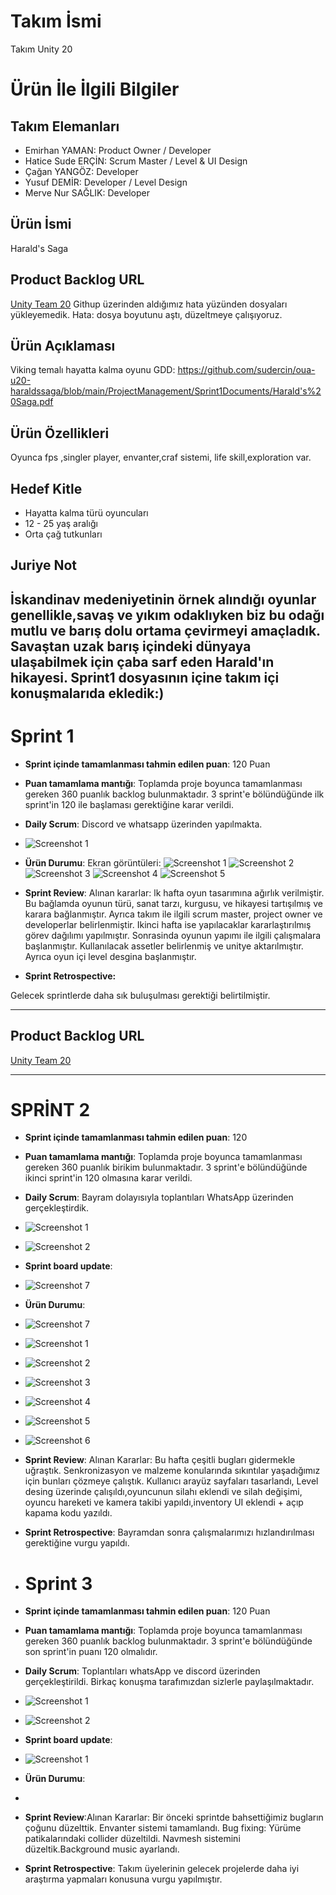 # **Takım İsmi**

Takım Unity 20

# Ürün İle İlgili Bilgiler

## Takım Elemanları
- Emirhan YAMAN: Product Owner / Developer
- Hatice Sude ERÇİN: Scrum Master / Level & UI Design
- Çağan YANGÖZ: Developer
- Yusuf DEMİR: Developer / Level Design
- Merve Nur SAĞLIK: Developer

## Ürün İsmi
Harald's Saga

## Product Backlog URL

[Unity Team 20](*link)
Githup üzerinden aldığımız hata yüzünden dosyaları yükleyemedik.
Hata: dosya boyutunu aştı, düzeltmeye çalışıyoruz.
## Ürün Açıklaması

Viking temalı hayatta kalma oyunu 
GDD: https://github.com/sudercin/oua-u20-haraldssaga/blob/main/ProjectManagement/Sprint1Documents/Harald's%20Saga.pdf

## Ürün Özellikleri
Oyunca fps ,singler player, envanter,craf sistemi, life skill,exploration var.

## Hedef Kitle

- Hayatta kalma türü oyuncuları
- 12 - 25 yaş aralığı
- Orta çağ tutkunları

## Juriye Not

 İskandinav medeniyetinin örnek alındığı oyunlar genellikle,savaş ve yıkım odaklıyken biz bu odağı mutlu ve barış dolu ortama çevirmeyi amaçladık. Savaştan uzak barış içindeki dünyaya ulaşabilmek için çaba sarf eden Harald'ın hikayesi. 
 Sprint1 dosyasının içine takım içi konuşmalarıda ekledik:)
---

# Sprint 1

- **Sprint içinde tamamlanması tahmin edilen puan**: 120 Puan

- **Puan tamamlama mantığı**: Toplamda proje boyunca tamamlanması gereken 360 puanlık backlog bulunmaktadır. 3 sprint'e bölündüğünde ilk sprint'in 120 ile başlaması gerektiğine karar verildi.

- **Daily Scrum**: Discord ve whatsapp üzerinden yapılmakta.
- ![Screenshot 1](https://github.com/sudercin/oua-u20-haraldssaga/blob/main/ProjectManagement/Sprint1Documents/teampic.jpg)

- **Ürün Durumu**: Ekran görüntüleri:
  ![Screenshot 1](https://github.com/sudercin/oua-u20-haraldssaga/blob/main/ProjectManagement/Sprint1Documents/deneme1.png)
  ![Screenshot 2](https://github.com/sudercin/oua-u20-haraldssaga/blob/main/ProjectManagement/Sprint1Documents/deneme3.png)
  ![Screenshot 3](https://github.com/sudercin/oua-u20-haraldssaga/blob/main/ProjectManagement/Sprint1Documents/deneme4.png)
  ![Screenshot 4](https://github.com/sudercin/oua-u20-haraldssaga/blob/main/ProjectManagement/Sprint1Documents/deneme5.png)
  ![Screenshot 5](https://github.com/sudercin/oua-u20-haraldssaga/blob/main/ProjectManagement/Sprint1Documents/deneme6.png)
- **Sprint Review**: 
Alınan kararlar: lk hafta oyun tasarımına ağırlık verilmiştir. Bu bağlamda oyunun türü, sanat tarzı, kurgusu, ve hikayesi tartışılmış ve karara bağlanmıştır. Ayrıca takım ile ilgili scrum master, project owner ve developerlar belirlenmiştir. Ikinci hafta ise yapılacaklar kararlaştırılmış görev dağılımı yapılmıştır. Sonrasinda oyunun yapımı ile ilgili çalışmalara başlanmıştır. Kullanılacak assetler belirlenmiş ve unitye aktarılmıştır. Ayrıca oyun içi level desgina başlanmıştır.

- **Sprint Retrospective:**

Gelecek sprintlerde daha sık buluşulması gerektiği belirtilmiştir. 

 
---

## Product Backlog URL

[Unity Team 20](https://trello.com/b/IYuLgpM4/bootcamp-projesi)

---

# SPRİNT 2

- **Sprint içinde tamamlanması tahmin edilen puan**: 120
- **Puan tamamlama mantığı**:  Toplamda proje boyunca tamamlanması gereken 360 puanlık birikim bulunmaktadır. 3 sprint'e bölündüğünde ikinci sprint'in 120 olmasına karar verildi.
- **Daily Scrum**: Bayram dolayısıyla toplantıları WhatsApp üzerinden gerçekleştirdik.
- ![Screenshot 1](https://github.com/emirymn/oua-u20-haralds-saga/blob/main/ProjectManagement/Sprint2Doc/Ekran%20g%C3%B6r%C3%BCnt%C3%BCs%C3%BC%202023-07-01%20150143.png)
- ![Screenshot 2](https://github.com/emirymn/oua-u20-haralds-saga/blob/main/ProjectManagement/Sprint2Doc/Ekran%20g%C3%B6r%C3%BCnt%C3%BCs%C3%BC%202023-07-01%20150314.png)
  
- **Sprint board update**:
- ![Screenshot 7](https://github.com/emirymn/oua-u20-haralds-saga/blob/main/ProjectManagement/Sprint2Doc/Screenshot%202023-07-04%20124054.png)



- **Ürün Durumu**:
- ![Screenshot 7](https://github.com/emirymn/oua-u20-haralds-saga/blob/main/ProjectManagement/Sprint1Documents/u%C4%B1saga.png)
- ![Screenshot 1](https://github.com/emirymn/oua-u20-haralds-saga/blob/main/ProjectManagement/Sprint2Doc/3fb3a767-9f6b-47dc-9c95-db6e676fc6fd.jpg)
- ![Screenshot 2](https://github.com/emirymn/oua-u20-haralds-saga/blob/main/ProjectManagement/Sprint2Doc/97a6b8c0-76a3-4bf8-afe6-0314b58515e4.jpg)
- ![Screenshot 3](https://github.com/emirymn/oua-u20-haralds-saga/blob/main/ProjectManagement/Sprint2Doc/9e48f92a-d039-4984-a8c1-ac2e84dc19bd.jpg)
- ![Screenshot 4](https://github.com/emirymn/oua-u20-haralds-saga/blob/main/ProjectManagement/Sprint2Doc/b565f398-2c9d-4a8d-922d-86de97d640ee.jpg)
- ![Screenshot 5](https://github.com/emirymn/oua-u20-haralds-saga/blob/main/ProjectManagement/Sprint2Doc/b927c998-d23c-42c9-b8a9-17f0c5332092.jpg)
- ![Screenshot 6](https://github.com/emirymn/oua-u20-haralds-saga/blob/main/ProjectManagement/Sprint2Doc/f8495cdb-0ee0-4915-a627-ac9131c42586.jpg)

- **Sprint Review**: Alınan Kararlar: Bu hafta çeşitli bugları gidermekle uğraştık. Senkronizasyon ve malzeme konularında sıkıntılar yaşadığımız için bunları çözmeye çalıştık. Kullanıcı arayüz sayfaları tasarlandı, Level desing üzerinde çalışıldı,oyuncunun silahı eklendi ve silah değişimi, oyuncu hareketi ve kamera takibi yapıldı,inventory UI eklendi + açıp kapama kodu yazıldı.
- **Sprint Retrospective**: Bayramdan sonra çalışmalarımızı hızlandırılması gerektiğine vurgu yapıldı.

- # Sprint 3
- **Sprint içinde tamamlanması tahmin edilen puan**: 120 Puan

- **Puan tamamlama mantığı**: Toplamda proje boyunca tamamlanması gereken 360 puanlık backlog bulunmaktadır. 3 sprint'e bölündüğünde son sprint'in puanı 120 olmalıdır.
- **Daily Scrum**: Toplantıları whatsApp ve discord üzerinden gerçekleştirildi. Birkaç konuşma tarafımızdan sizlerle paylaşılmaktadır.
-  ![Screenshot 1](https://github.com/emirymn/oua-u20-haralds-saga/blob/main/ProjectManagement/Sprint3Doc/dc%20sohbet1.png)
-  ![Screenshot 2](https://github.com/emirymn/oua-u20-haralds-saga/blob/main/ProjectManagement/Sprint3Doc/dc%20sohbet%202.png)
-   **Sprint board update**:
-   ![Screenshot 1](https://github.com/emirymn/oua-u20-haralds-saga/blob/main/ProjectManagement/Sprint3Doc/trello.png)
-    **Ürün Durumu**:
-    
-    **Sprint Review**:Alınan Kararlar: Bir önceki sprintde bahsettiğimiz bugların çoğunu düzelttik. Envanter sistemi tamamlandı. Bug fixing: Yürüme patikalarındaki collider düzeltildi. Navmesh sistemini düzeltik.Background music ayarlandı.
-    **Sprint Retrospective**: Takım üyelerinin gelecek projelerde daha iyi araştırma yapmaları konusuna vurgu yapılmıştır. 












